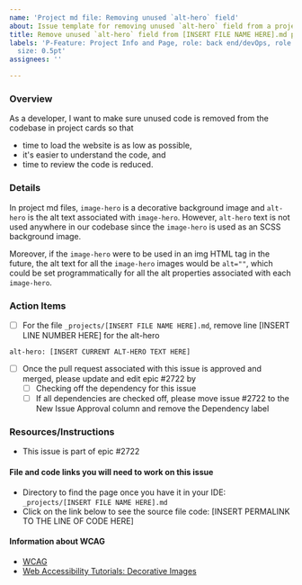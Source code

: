```yaml
---
name: 'Project md file: Removing unused `alt-hero` field'
about: Issue template for removing unused `alt-hero` field from a project md file
title: Remove unused `alt-hero` field from [INSERT FILE NAME HERE].md project file
labels: 'P-Feature: Project Info and Page, role: back end/devOps, role: front end,
  size: 0.5pt'
assignees: ''

---
```


### Overview
As a developer, I want to make sure unused code is removed from the codebase in project cards so that
- time to load the website is as low as possible,
- it's easier to understand the code, and
- time to review the code is reduced.

### Details
In project md files, `image-hero` is a decorative background image and `alt-hero` is the alt text associated with `image-hero`. However, `alt-hero` text is not used anywhere in our codebase since the `image-hero` is used as an SCSS background image.

Moreover, if the `image-hero` were to be used in an img HTML tag in the future, the alt text for all the `image-hero` images would be `alt=""`, which could be set programmatically for all the alt properties associated with each `image-hero`.   

### Action Items
- [ ] For the file `_projects/[INSERT FILE NAME HERE].md`, remove line [INSERT LINE NUMBER HERE] for the alt-hero
```
alt-hero: [INSERT CURRENT ALT-HERO TEXT HERE]
```
- [ ] Once the pull request associated with this issue is approved and merged, please update and edit epic #2722 by
  - [ ] Checking off the dependency for this issue
  - [ ] If all dependencies are checked off, please move issue #2722 to the New Issue Approval column and remove the Dependency label

### Resources/Instructions
- This issue is part of epic #2722 

#### File and code links you will need to work on this issue
- Directory to find the page once you have it in your IDE: `_projects/[INSERT FILE NAME HERE].md`
- Click on the link below to see the source file code:
[INSERT PERMALINK TO THE LINE OF CODE HERE]

<!-- To see an example of a permalink for a line of code, uncomment the line below -->
<!-- https://github.com/hackforla/website/blob/598f33399cc81f3e095fe047a726eca09a595465/_data/internal/credits/act.yml#L4 -->

#### Information about WCAG
- [WCAG](https://www.w3.org/WAI/standards-guidelines/wcag/)
- [Web Accessibility Tutorials: Decorative Images](https://www.w3.org/WAI/tutorials/images/decorative/)
